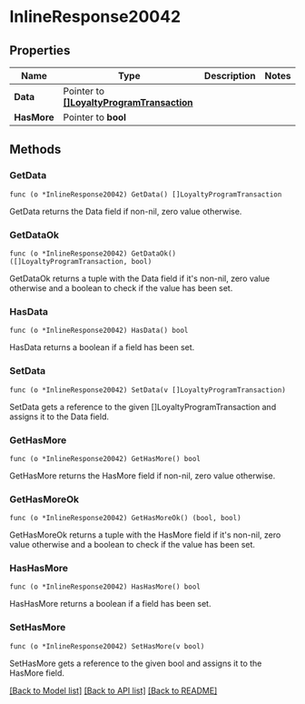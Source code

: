 # InlineResponse20042

## Properties

Name | Type | Description | Notes
------------ | ------------- | ------------- | -------------
**Data** | Pointer to [**[]LoyaltyProgramTransaction**](LoyaltyProgramTransaction.md) |  | 
**HasMore** | Pointer to **bool** |  | 

## Methods

### GetData

`func (o *InlineResponse20042) GetData() []LoyaltyProgramTransaction`

GetData returns the Data field if non-nil, zero value otherwise.

### GetDataOk

`func (o *InlineResponse20042) GetDataOk() ([]LoyaltyProgramTransaction, bool)`

GetDataOk returns a tuple with the Data field if it's non-nil, zero value otherwise
and a boolean to check if the value has been set.

### HasData

`func (o *InlineResponse20042) HasData() bool`

HasData returns a boolean if a field has been set.

### SetData

`func (o *InlineResponse20042) SetData(v []LoyaltyProgramTransaction)`

SetData gets a reference to the given []LoyaltyProgramTransaction and assigns it to the Data field.

### GetHasMore

`func (o *InlineResponse20042) GetHasMore() bool`

GetHasMore returns the HasMore field if non-nil, zero value otherwise.

### GetHasMoreOk

`func (o *InlineResponse20042) GetHasMoreOk() (bool, bool)`

GetHasMoreOk returns a tuple with the HasMore field if it's non-nil, zero value otherwise
and a boolean to check if the value has been set.

### HasHasMore

`func (o *InlineResponse20042) HasHasMore() bool`

HasHasMore returns a boolean if a field has been set.

### SetHasMore

`func (o *InlineResponse20042) SetHasMore(v bool)`

SetHasMore gets a reference to the given bool and assigns it to the HasMore field.


[[Back to Model list]](../README.md#documentation-for-models) [[Back to API list]](../README.md#documentation-for-api-endpoints) [[Back to README]](../README.md)



